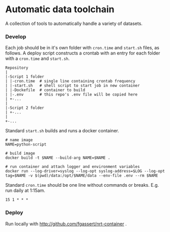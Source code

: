 # Automatic data toolchain

A collection of tools to automatically handle a variety of datasets.

### Develop

Each job should be in it's own folder with `cron.time` and `start.sh` files, as follows. A deploy script constructs a crontab with an entry for each folder with a `cron.time` and `start.sh`.

```
Repository
|
|-Script 1 folder
| |-cron.time  # single line containing crontab frequency
| |-start.sh   # shell script to start job in new container
| |-Dockefile  # container to build
| |-.env       # this repo's .env file will be copied here
| +-...
|
|-Script 2 folder
| +-...
|
+-...
```

Standard `start.sh` builds and runs a docker container.

```
# name image
NAME=python-script

# build image
docker build -t $NAME --build-arg NAME=$NAME .

# run container and attach logger and environment variables
docker run --log-driver=syslog --log-opt syslog-address=$LOG --log-opt tag=$NAME -v $(pwd)/data:/opt/$NAME/data --env-file .env --rm $NAME
```

Standard `cron.time` should be one line without commands or breaks. E.g. run daily at 1:15am.

```
15 1 * * *
```

### Deploy

Run locally with http://github.com/fgassert/nrt-container .
